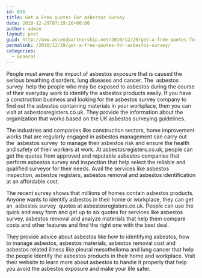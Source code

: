 ```yaml
---
id: 816
title: Get a Free Quotes For Asbestos Survey
date: 2010-12-29T07:19:16+00:00
author: admin
layout: post
guid: http://www.ascendpartnership.net/2010/12/29/get-a-free-quotes-for-asbestos-survey/
permalink: /2010/12/29/get-a-free-quotes-for-asbestos-survey/
categories:
  - General
---
```

People must aware the impact of asbestos exposure that is caused the serious breathing disorders, lung diseases and cancer. The &nbsp;asbestos survey&nbsp; help the people who may be exposed to asbestos during the course of their everyday work to identify the asbestos products easily. If you have a construction business and looking for the asbestos survey company to find out the asbestos containing materials in your workplace, then you can visit at asbestosregisters.co.uk. They provide the information about the organization that works based on the UK asbestos surveying guidelines.

The industries and companies like construction sectors, home improvement works that are regularly engaged in asbestos management can carry out the &nbsp;asbestos survey&nbsp; to manage their asbestos risk and ensure the health and safety of their workers at work. At asbestosregisters.co.uk, people can get the quotes from approved and reputable asbestos companies that perform asbestos survey and inspection that help select the reliable and qualified surveyor for their needs. Avail the services like asbestos inspection, asbestos registers, asbestos removal and asbestos identification at an affordable cost.

The recent survey shows that millions of homes contain asbestos products. Anyone wants to identify asbestos in their home or workplace, they can get an &nbsp;asbestos survey&nbsp; quotes at asbestosregisters.co.uk. People can use the quick and easy form and get up to six quotes for services like asbestos survey, asbestos removal and analyze materials that help them compare costs and other features and find the right one with the best deal. 

They provide advice about asbestos like how to identifying asbestos, how to manage asbestos, asbestos materials, asbestos removal cost and asbestos related illness like pleural mesothelioma and lung cancer that help the people identify the asbestos products in their home and workplace. Visit their website to learn more about asbestos to handle it properly that help you avoid the asbestos exposure and make your life safer.